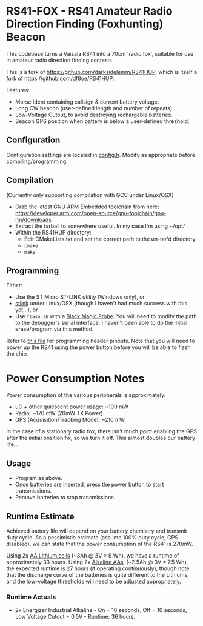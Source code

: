 # RS41-FOX - RS41 Amateur Radio Direction Finding (Foxhunting) Beacon
This codebase turns a Vaisala RS41 into a 70cm 'radio fox', suitable for use in amateur radio direction finding contests.

This is a fork of https://github.com/darksidelemm/RS41HUP, which is itself a fork of https://github.com/df8oe/RS41HUP.

Features:
* Morse Ident containing callsign & current battery voltage.
* Long CW beacon (user-defined length and number of repeats)
* Low-Voltage Cutout, to avoid destroying rechargable batteries.
* Beacon GPS position when battery is below a user-defined threshold.

## Configuration
Configuration settings are located in [config.h](./config.h). Modify as appropriate before compiling/programming.

## Compilation
(Currently only supporting compilation with GCC under Linux/OSX)

* Grab the latest GNU ARM Embedded toolchain from here: https://developer.arm.com/open-source/gnu-toolchain/gnu-rm/downloads
* Extract the tarball to somewhere useful. In my case I'm using ~/opt/
* Within the RS41HUP directory:
  * Edit CMakeLists.txt and set the correct path to the un-tar'd directory.
  * `cmake .`
  * `make`

## Programming
Either:
* Use the ST Micro ST-LINK utility (Windows only), or
* [stlink](https://github.com/texane/stlink) under Linux/OSX (though I haven't had much success with this yet...), or
* Use `flash.sh` with a [Black Magic Probe](https://1bitsquared.com/products/black-magic-probe). You will need to modify the path to the debugger's serial interface. I haven't been able to do the initial erase/program via this method.

Refer to [this file](./docs/programming_header.md) for programming header pinouts. Note that you will need to power up the RS41 using the power button before you will be able to flash the chip.

# Power Consumption Notes
Power consumption of the various peripherals is approximately:
* uC + other quiescent power usage: ~100 mW
* Radio: ~170 mW (20mW TX Power)
* GPS (Acquisition/Tracking Mode): ~210 mW

In the case of a stationary radio fox, there isn't much point enabling the GPS after the initial position fix, so we turn it off. This almost doubles our battery life...

## Usage
* Program as above.
* Once batteries are inserted, press the power button to start transmissions.
* Remove batteries to stop transmissions.

## Runtime Estimate
Achieved battery life will depend on your battery chemistry and transmit duty cycle. As a pessimistic estimate (assume 100% duty cycle, GPS disabled), we can state that the power consumption of the RS41 is 270mW.

Using 2x [AA Lithium cells](http://data.energizer.com/pdfs/l91.pdf) (~3Ah @ 3V = 9 Wh), we have a runtime of approximately 33 hours.
Using 2x [Alkaline AAs](http://data.energizer.com/pdfs/e91.pdf), (~2.5Ah @ 3V = 7.5 Wh), the expected runtime is 27 hours (if operating continuously), though note that the discharge curve of the batteries is quite different to the Lithiums, and the low-voltage thresholds will need to be adjusted appropriately.

### Runtime Actuals
* 2x Energizer Industrial Alkaline - On = 10 seconds, Off = 10 seconds, Low Voltage Cutout = 0.5V - Runtime: 36 hours.

